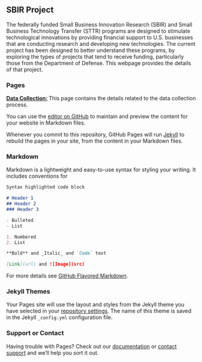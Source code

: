## SBIR Project

The federally funded Small Business Innovation Research (SBIR) and Small Business Technology Transfer (STTR) programs are designed to stimulate technological innovations by providing financial support to U.S. businesses that are conducting research and developing new technologies. The current project has been designed to better understand these programs, by exploring the types of projects that tend to receive funding, particularly those from the Department of Defense. This webpage provides the details of that project.

### Pages

[**Data Collection:**](https://kissellanalyticssbir.github.io/data_collection) This page contains the details related to the data collection process.



You can use the [editor on GitHub](https://github.com/kissellanalyticssbir/kissellanalyticssbir.github.io/edit/main/index.md) to maintain and preview the content for your website in Markdown files.

Whenever you commit to this repository, GitHub Pages will run [Jekyll](https://jekyllrb.com/) to rebuild the pages in your site, from the content in your Markdown files.

### Markdown

Markdown is a lightweight and easy-to-use syntax for styling your writing. It includes conventions for

```markdown
Syntax highlighted code block

# Header 1
## Header 2
### Header 3

- Bulleted
- List

1. Numbered
2. List

**Bold** and _Italic_ and `Code` text

[Link](url) and ![Image](src)
```

For more details see [GitHub Flavored Markdown](https://guides.github.com/features/mastering-markdown/).

### Jekyll Themes

Your Pages site will use the layout and styles from the Jekyll theme you have selected in your [repository settings](https://github.com/kissellanalyticssbir/kissellanalyticssbir.github.io/settings). The name of this theme is saved in the Jekyll `_config.yml` configuration file.

### Support or Contact

Having trouble with Pages? Check out our [documentation](https://docs.github.com/categories/github-pages-basics/) or [contact support](https://support.github.com/contact) and we’ll help you sort it out.
